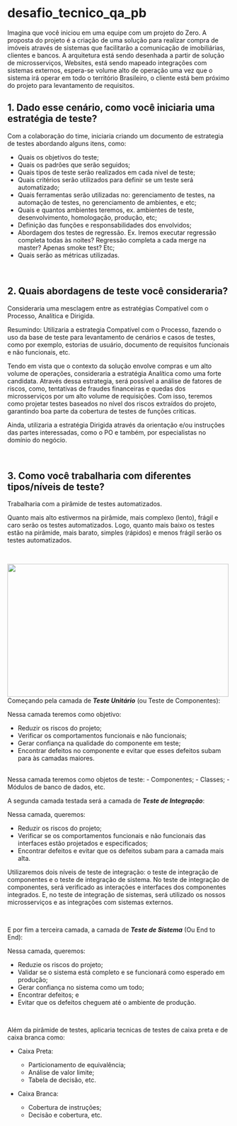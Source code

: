 # desafio_tecnico_qa_pb

Imagina que você iniciou em uma equipe com um projeto do Zero.
A proposta do projeto é a criação de uma solução para realizar compra de imóveis através de sistemas que facilitarão a comunicação de imobiliárias, clientes e bancos.
A arquitetura está sendo desenhada a partir de solução de microsserviços, Websites, está sendo mapeado integrações com sistemas externos, espera-se volume alto de operação uma vez que o sistema irá operar em todo o território Brasileiro, o cliente está bem próximo do projeto para levantamento de requisitos.
<br />

<h2>1.	Dado esse cenário, como você iniciaria uma estratégia de teste?</h2>

Com a colaboração do time, iniciaria criando um documento de estrategia de testes abordando alguns itens, como:

- Quais os objetivos do teste;
- Quais os padrões que serão seguidos;
- Quais tipos de teste serão realizados em cada nivel de teste;
- Quais critérios serão utilizados para definir se um teste será automatizado;
- Quais ferramentas serão utilizadas no: gerenciamento de testes, na automação de testes, no gerenciamento de ambientes, e etc;
- Quais e quantos ambientes teremos, ex. ambientes de teste, desenvolvimento, homologação, produção, etc;
- Definição das funções e responsabilidades dos envolvidos;
- Abordagem dos testes de regressão. Ex. Iremos executar regressão completa todas às noites? Regressão completa a cada merge na master? Apenas smoke test? Etc;
- Quais serão as métricas utilizadas.

<br />

<h2>2.	Quais abordagens de teste você consideraria?</h2>

Consideraria uma mesclagem entre as estratégias Compatível com o Processo, Analítica e Dirigida.

Resumindo: Utilizaria a estrategia Compatível com o Processo, fazendo o uso da base de teste para levantamento de cenários e casos de testes, como por exemplo, estorias de usuário, documento de requisitos funcionais e não funcionais, etc.

Tendo em vista que o contexto da solução envolve compras e um alto volume de operações, consideraria a estratégia Analítica como uma forte candidata. Através dessa estrategia, será possível a análise de fatores de riscos, como, tentativas de fraudes financeiras e quedas dos microsserviços por um alto volume de requisições. Com isso, teremos como projetar testes baseados no nível dos riscos extraídos do projeto, garantindo boa parte da cobertura de testes de funções criticas.

Ainda, utilizaria a estratégia Dirigida através da orientação e/ou instruções das partes interessadas, como o PO e também, por especialistas no domínio do negócio.

<br />

<h2>3.	Como você trabalharia com diferentes tipos/níveis de teste?</h2>

Trabalharia com a pirâmide de testes automatizados.

Quanto mais alto estivermos na pirâmide, mais complexo (lento), frágil e caro serão os testes automatizados. Logo, quanto mais baixo os testes estão na pirâmide, mais barato, simples (rápidos) e menos frágil serão os testes automatizados.

<br/>

<a href="url"><img src="https://www.eximiaco.tech/wp-content/uploads/sites/2/2020/05/Test-Pyramid-Eximia-1024x765.png" align="left" height="300" width="500" ></a>
<br/><br/><br/><br/><br/><br/><br/><br/><br/><br/><br/><br/><br/><br/>
Começando pela camada de <strong><em>Teste Unitário</em></strong> (ou Teste de Componentes):

Nessa camada teremos como objetivo:

- Reduzir os riscos do projeto;
- Verificar os comportamentos funcionais e não funcionais;
- Gerar confiança na qualidade do componente em teste;
- Encontrar defeitos no componente e evitar que esses defeitos subam para às camadas maiores.

<br />
Nessa camada teremos como objetos de teste:
- Componentes;
- Classes;
- Módulos de banco de dados, etc.

<br />

A segunda camada testada será a camada de <strong><em>Teste de Integração</em></strong>:

Nessa camada, queremos:

- Reduzir os riscos do projeto;
- Verificar se os comportamentos funcionais e não funcionais das interfaces estão projetados e especificados;
- Encontrar defeitos e evitar que os defeitos subam para a camada mais alta.

Utilizaremos dois níveis de teste de integração: o teste de integração de componentes e o teste de integração de sistema.
No teste de integração de componentes, será verificado as interações e interfaces dos componentes integrados. E, no teste de integração de sistemas, será utilizado os nossos microsserviços e as integrações com sistemas externos.

<br />

E por fim a terceira camada, a camada de <strong><em>Teste de Sistema</em></strong> (Ou End to End):

Nessa camada, queremos:

- Reduzie os riscos do projeto;
- Validar se o sistema está completo e se funcionará como esperado em produção;
- Gerar confiança no sistema como um todo;
- Encontrar defeitos; e
- Evitar que os defeitos cheguem até o ambiente de produção.

<br/>

Além da pirâmide de testes, aplicaria tecnicas de testes de caixa preta e de caixa branca como:

- Caixa Preta:

  - Particionamento de equivalência;
  - Análise de valor limite;
  - Tabela de decisão, etc.

- Caixa Branca:
  - Cobertura de instruções;
  - Decisão e cobertura, etc.
